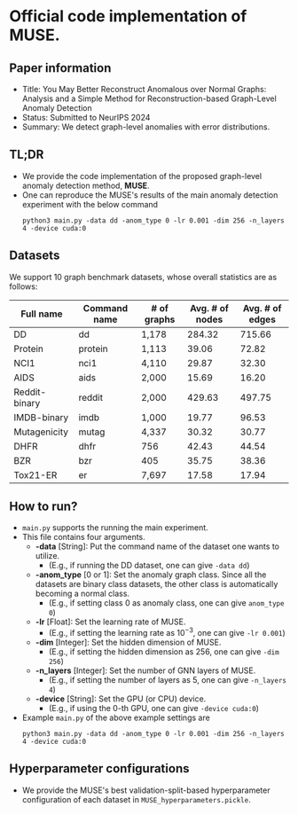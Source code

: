 # Official code implementation of MUSE.

## Paper information
- Title: You May Better Reconstruct Anomalous over Normal Graphs: Analysis and a Simple Method for Reconstruction-based Graph-Level Anomaly Detection
- Status: Submitted to NeurIPS 2024
- Summary: We detect graph-level anomalies with error distributions.

## TL;DR

- We provide the code implementation of the proposed graph-level anomaly detection method, **MUSE**.
- One can reproduce the MUSE's results of the main anomaly detection experiment with the below command
  ```
  python3 main.py -data dd -anom_type 0 -lr 0.001 -dim 256 -n_layers 4 -device cuda:0 
  ```

## Datasets

We support 10 graph benchmark datasets, whose overall statistics are as follows:

| Full name | Command name |\# of graphs | Avg. \# of nodes | Avg. \# of edges |
|------|---|---|---|---|
| DD | dd |1,178 | 284.32 | 715.66 |
| Protein| protein | 1,113 | 39.06 | 72.82 |
| NCI1 | nci1| 4,110 | 29.87 | 32.30 |
| AIDS | aids | 2,000 | 15.69 | 16.20 |
| Reddit-binary | reddit | 2,000 | 429.63 | 497.75 |
| IMDB-binary | imdb | 1,000 | 19.77 | 96.53 |
| Mutagenicity | mutag | 4,337 | 30.32 | 30.77 |
| DHFR | dhfr | 756 | 42.43 | 44.54 |
| BZR | bzr | 405 | 35.75 | 38.36 |
| Tox21-ER | er | 7,697 | 17.58 | 17.94 |

## How to run?

- ``main.py`` supports the running the main experiment.
- This file contains four arguments.
  - **-data** [String]: Put the command name of the dataset one wants to utilize.
    - (E.g., if running the DD dataset, one can give ``-data dd``)
  - **-anom_type** [0 or 1]: Set the anomaly graph class. Since all the datasets are binary class datasets, the other class is automatically becoming a normal class.
    - (E.g., if setting class 0 as anomaly class, one can give ``anom_type 0``)
  - **-lr** [Float]: Set the learning rate of MUSE.
    - (E.g., if setting the learning rate as $10^{-3}$, one can give ``-lr 0.001``)
  - **-dim** [Integer]: Set the hidden dimension of MUSE.
    - (E.g., if setting the hidden dimension as $256$, one can give ``-dim 256``)
  - **-n_layers** [Integer]: Set the number of GNN layers of MUSE.
    - (E.g., if setting the number of layers as $5$, one can give ``-n_layers 4``)
  - **-device** [String]: Set the GPU (or CPU) device.
    - (E.g., if using the 0-th GPU, one can give ``-device cuda:0``)
- Example ``main.py`` of the above example settings are
  ```
  python3 main.py -data dd -anom_type 0 -lr 0.001 -dim 256 -n_layers 4 -device cuda:0 
  ```

## Hyperparameter configurations
- We provide the MUSE's best validation-split-based hyperparameter configuration of each dataset in ``MUSE_hyperparameters.pickle``.
